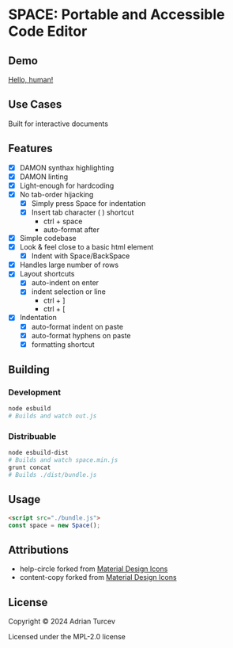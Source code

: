 # SPACE: Portable and Accessible Code Editor

## Demo

[Hello, human!](https://planviii.com/)

## Use Cases

Built for interactive documents

## Features

- [x] DAMON synthax highlighting
- [x] DAMON linting
- [x] Light-enough for hardcoding
- [x] No tab-order hijacking
    - [x] Simply press Space for indentation
    - [x] Insert tab character ( ) shortcut
        - ctrl + space
        - auto-format after
- [x] Simple codebase
- [x] Look & feel close to a basic html element
    - [x] Indent with Space/BackSpace
- [x] Handles large number of rows
- [x] Layout shortcuts
    - [x] auto-indent on enter
    - [x] indent selection or line
        - ctrl + ]
        - ctrl + [
- [x] Indentation 
    - [x] auto-format indent on paste
    - [x] auto-format hyphens on paste
    - [x] formatting shortcut

## Building

### Development

```bash
node esbuild
# Builds and watch out.js
```

### Distribuable

```bash
node esbuild-dist
# Builds and watch space.min.js
grunt concat
# Builds ./dist/bundle.js
```

## Usage

```html
<script src="./bundle.js">
const space = new Space();
```

## Attributions

- help-circle forked from [Material Design Icons](https://pictogrammers.com/library/mdi/)
- content-copy forked from [Material Design Icons](https://pictogrammers.com/library/mdi/)

## License

Copyright © 2024 Adrian Turcev

Licensed under the MPL-2.0 license